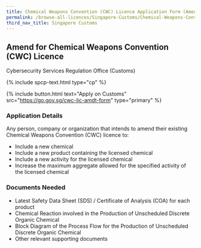 ```yaml
---
title: Chemical Weapons Convention (CWC) Licence Application Form (Amendment)
permalink: /browse-all-licences/Singapore-Customs/Chemical-Weapons-Convention-(CWC)-Licence-Application-Form-(Amendment)
third_nav_title: Singapore Customs
---
```


## Amend for Chemical Weapons Convention (CWC) Licence

Cybersecurity Services Regulation Office (Customs)

{% include spcp-text.html type="cp" %}

{% include button.html text="Apply on Customs" src="https://go.gov.sg/cwc-lic-amdt-form" type="primary" %}

<H3>Application Details</H3>

Any person, company or organization that intends to amend their existing Chemical Weapons Convention (CWC) licence to:
<ul>
<li>Include a new chemical</li>
<li>Include a new product containing the licensed chemical</li>
<li>Include a new activity for the licensed chemical</li>
<li>Increase the maximum aggregate allowed for the specified activity of the licensed chemical</li>
</ul>

<H3>Documents Needed</H3>

<ul>
<li>Latest Safety Data Sheet (SDS) / Certificate of Analysis (COA) for each product</li>
<li>Chemical Reaction involved in the Production of Unscheduled Discrete Organic Chemical</li>
<li>Block Diagram of the Process Flow for the Production of Unscheduled Discrete Organic Chemical</li>
<li>Other relevant supporting documents</li>
</ul>

